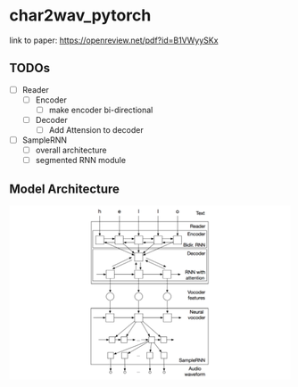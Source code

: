# char2wav_pytorch

link to paper: https://openreview.net/pdf?id=B1VWyySKx

## TODOs

- [ ] Reader
    - [ ] Encoder
        - [ ] make encoder bi-directional
    - [ ] Decoder
        - [ ] Add Attension to decoder
- [ ] SampleRNN
    - [ ] overall architecture
    - [ ] segmented RNN module

## Model Architecture

![char2wav](./figures/char2wav.png)